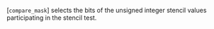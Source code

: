 [`compare_mask`] selects the bits of the unsigned integer stencil
values participating in the stencil test.